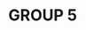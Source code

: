 <html>
  <head>
    <meta charset="utf-8">
  </head>
  <body>
    <h1> GROUP 5 </h1>
  </body>
</html>
